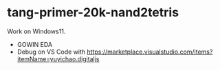 # tang-primer-20k-nand2tetris

Work on Windows11.

-   GOWIN EDA
-   Debug on VS Code with https://marketplace.visualstudio.com/items?itemName=yuyichao.digitaljs
